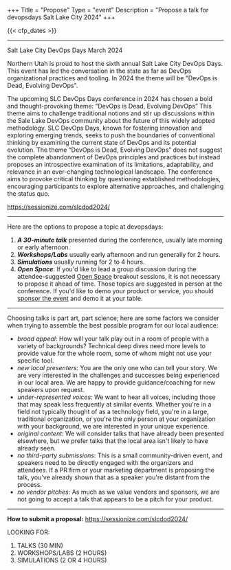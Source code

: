 +++
Title = "Propose"
Type = "event"
Description = "Propose a talk for devopsdays Salt Lake City 2024"
+++

<!-- Watch this space for information about proposals! -->

  {{< cfp_dates >}} 

<hr>

Salt Lake City DevOps Days March 2024

Northern Utah is proud to host the sixth annual Salt Lake City DevOps Days. This event has led the conversation in the state as far as DevOps organizational practices and tooling. In 2024 the theme will be "DevOps is Dead, Evolving DevOps".

The upcoming SLC DevOps Days conference in 2024 has chosen a bold and thought-provoking theme: “DevOps is Dead, Evolving DevOps” This theme aims to challenge traditional notions and stir up discussions within the Sale Lake DevOps community about the future of this widely adopted methodology. SLC DevOps Days, known for fostering innovation and exploring emerging trends, seeks to push the boundaries of conventional thinking by examining the current state of DevOps and its potential evolution. The theme “DevOps is Dead, Evolving DevOps” does not suggest the complete abandonment of DevOps principles and practices but instead proposes an introspective examination of its limitations, adaptability, and relevance in an ever-changing technological landscape. The conference aims to provoke critical thinking by questioning established methodologies, encouraging participants to explore alternative approaches, and challenging the status quo.

https://sessionize.com/slcdod2024/

<hr>

Here are the options to propose a topic at devopsdays:
<ol>
  <li><strong><em>A 30-minute talk</em></strong> presented during the conference, usually late morning or early afternoon.</li>
  <li><strong><em>Workshops/Labs</em></strong> usually early afternoon and run generally for 2 hours.</li>
  <li><strong><em>Simulations</em></strong> usually running for 2 to 4 hours.</li>
  <li><strong><em>Open Space</em></strong>: If you'd like to lead a group discussion during the attendee-suggested <a href="/pages/open-space-format">Open Space</a> breakout sessions, it is not necessary to propose it ahead of time. Those topics are suggested in person at the conference. If you'd like to demo your product or service, you should <a href="../sponsor">sponsor the event</a> and demo it at your table.
</ol>

<hr>

Choosing talks is part art, part science; here are some factors we consider when trying to assemble the best possible program for our local audience:

- _broad appeal_: How will your talk play out in a room of people with a variety of backgrounds? Technical deep dives need more levels to provide value for the whole room, some of whom might not use your specific tool.
- _new local presenters_: You are the only one who can tell your story. We are very interested in the challenges and successes being experienced in our local area. We are happy to provide guidance/coaching for new speakers upon request.
- _under-represented voices_: We want to hear all voices, including those that may speak less frequently at similar events. Whether you're in a field not typically thought of as a technology field, you're in a large, traditional organization, or you're the only person at your organization with your background, we are interested in your unique experience.
- _original content_: We will consider talks that have already been presented elsewhere, but we prefer talks that the local area isn't likely to have already seen.
- _no third-party submissions_: This is a small community-driven event, and speakers need to be directly engaged with the organizers and attendees. If a PR firm or your marketing department is proposing the talk, you've already shown that as a speaker you're distant from the process.
- _no vendor pitches_: As much as we value vendors and sponsors, we are not going to accept a talk that appears to be a pitch for your product.

<hr>

<strong>How to submit a proposal:</strong> https://sessionize.com/slcdod2024/

LOOKING FOR:
<ol>
	<li>TALKS (30 MIN)</li>
	<li>WORKSHOPS/LABS (2 HOURS)</li>
	<li>SIMULATIONS (2 OR 4 HOURS)</li>
</ol> 
